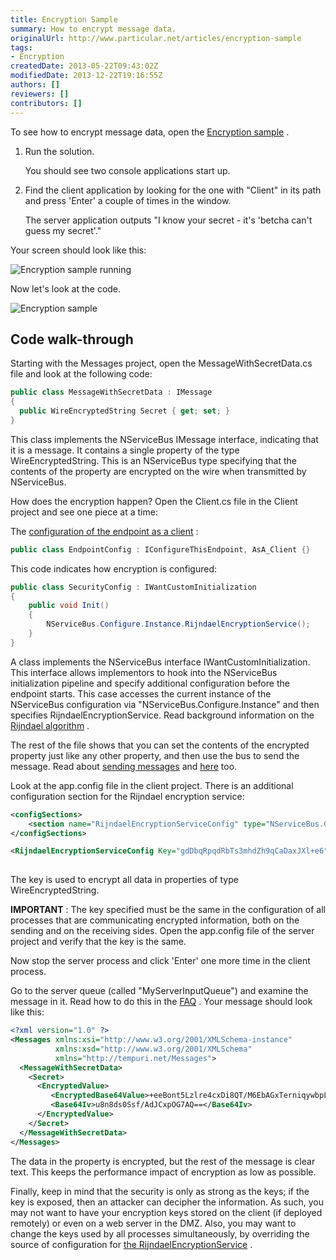 ```yaml
---
title: Encryption Sample
summary: How to encrypt message data.
originalUrl: http://www.particular.net/articles/encryption-sample
tags:
- Encryption
createdDate: 2013-05-22T09:43:02Z
modifiedDate: 2013-12-22T19:16:55Z
authors: []
reviewers: []
contributors: []
---
```


To see how to encrypt message data, open the [Encryption sample](https://github.com/NServiceBus/NServiceBus/tree/3.3.8/Samples/Encryption)
.

1.  Run the solution.

     You should see two console applications start up.
2.  Find the client application by looking for the one with "Client" in
    its path and press 'Enter' a couple of times in the window.

     The server application outputs "I know your secret - it's 'betcha
    can't guess my secret'."

Your screen should look like this:

![Encryption sample running](encryption_running.png "Encryption sample running")

Now let's look at the code.

![Encryption sample](encryption.png "Encryption sample")

Code walk-through
-----------------

Starting with the Messages project, open the MessageWithSecretData.cs file and look at the following code:


```C#
public class MessageWithSecretData : IMessage
{
  public WireEncryptedString Secret { get; set; }
}
```

 This class implements the NServiceBus IMessage interface, indicating that it is a message. It contains a single property of the type WireEncryptedString. This is an NServiceBus type specifying that the contents of the property are encrypted on the wire when transmitted by NServiceBus.

How does the encryption happen? Open the Client.cs file in the Client project and see one piece at a time:

The [configuration of the endpoint as a client](the-nservicebus-host.md) :


```C#
public class EndpointConfig : IConfigureThisEndpoint, AsA_Client {}
```

 This code indicates how encryption is configured:


```C#
public class SecurityConfig : IWantCustomInitialization
{
    public void Init()
    {
        NServiceBus.Configure.Instance.RijndaelEncryptionService();
    }
}
```

 A class implements the NServiceBus interface IWantCustomInitialization. This interface allows implementors to hook into the NServiceBus initialization pipeline and specify additional configuration before the endpoint starts. This case accesses the current instance of the NServiceBus configuration via "NServiceBus.Configure.Instance" and then specifies RijndaelEncryptionService. Read background information on the
[Rijndael algorithm](http://en.wikipedia.org/wiki/Advanced_Encryption_Standard) .

The rest of the file shows that you can set the contents of the encrypted property just like any other property, and then use the bus to send the message. Read about [sending messages](how-do-i-send-a-message.md) and
[here](http://support.nservicebus.com/customer/portal/articles/862387-how-do-i-specify-to-which-destination-a-message-will-be-sent-) too.

Look at the app.config file in the client project. There is an additional configuration section for the Rijndael encryption service:


```XML
<configSections>
	<section name="RijndaelEncryptionServiceConfig" type="NServiceBus.Config.RijndaelEncryptionServiceConfig, NServiceBus.Core"/>
</configSections>

<RijndaelEncryptionServiceConfig Key="gdDbqRpqdRbTs3mhdZh9qCaDaxJXl+e6"/>
  
```

 The key is used to encrypt all data in properties of type WireEncryptedString.

**IMPORTANT** : The key specified must be the same in the configuration of all processes that are communicating encrypted information, both on the sending and on the receiving sides. Open the app.config file of the server project and verify that the key is the same.

Now stop the server process and click 'Enter' one more time in the client process.

Go to the server queue (called "MyServerInputQueue") and examine the message in it. Read how to do this in the
[FAQ](how-can-i-see-the-queues-and-messages-on-a-machine.md) . Your message should look like this:


```XML
<?xml version="1.0" ?>
<Messages xmlns:xsi="http://www.w3.org/2001/XMLSchema-instance"
          xmlns:xsd="http://www.w3.org/2001/XMLSchema" 
          xmlns="http://tempuri.net/Messages">
  <MessageWithSecretData>
    <Secret>
      <EncryptedValue>
         <EncryptedBase64Value>+eeBont5Lzlre4cxDi8QT/M6EbAGxTerniqywbpLBVA=</EncryptedBase64Value>
         <Base64Iv>u8n8ds0Ssf/AdJCxpOG7AQ==</Base64Iv>
      </EncryptedValue>
    </Secret>
  </MessageWithSecretData>
</Messages>
```

 The data in the property is encrypted, but the rest of the message is clear text. This keeps the performance impact of encryption as low as possible.

Finally, keep in mind that the security is only as strong as the keys; if the key is exposed, then an attacker can decipher the information. As such, you may not want to have your encryption keys stored on the client
(if deployed remotely) or even on a web server in the DMZ. Also, you may want to change the keys used by all processes simultaneously, by overriding the source of configuration for [the RijndaelEncryptionService](customizing-nservicebus-configuration.md) .

